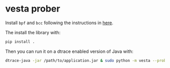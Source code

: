# vesta prober

Install `bpf` and `bcc` following the instructions in [here](https://github.com/iovisor/bcc/blob/master/INSTALL.md).

The install the library with:

```bash
pip install .
```

Then you can run it on a dtrace enabled version of Java with:

```bash
dtrace-java -jar /path/to/application.jar & sudo python -m vesta --probes probes.txt --pid $! --file /output/data/vesta.json
```
